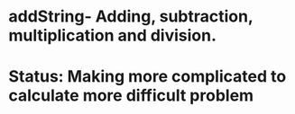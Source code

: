 # addString- Adding, subtraction, multiplication and division. 
# Status: Making more complicated to calculate more difficult problem 
